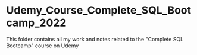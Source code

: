 # Udemy_Course_Complete_SQL_Bootcamp_2022
This folder contains all my work and notes related to the "Complete SQL Bootcamp" course on Udemy

